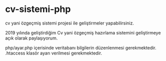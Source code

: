 # cv-sistemi-php
cv yani özgeçmiş sistemi projesi ile geliştirmeler yapabilirsiniz.

2019 yılında geliştirdiğim Cv yani özgeçmiş hazırlama sistemini geliştirmeye açık olarak paylaşıyorum.

php/ayar.php içerisinde veritabanı bilgilerin düzenlenmesi gerekmektedir.
.htaccess    klasör ayarı verilmesi gerekmektedir.
